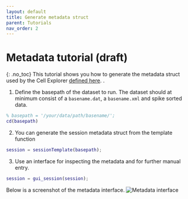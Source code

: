 ```yaml
---
layout: default
title: Generate metadata struct
parent: Tutorials
nav_order: 2
---
```

# Metadata tutorial (draft)
{: .no_toc}
This tutorial shows you how to generate the metadata struct used by the Cell Explorer [defined here](https://petersenpeter.github.io/Cell-Explorer/pipeline/data-structure-and-format/#session-metadata). .

1. Define the basepath of the dataset to run. The dataset should at minimum consist of a `basename.dat`, a `basename.xml` and spike sorted data.
```m
% basepath = '/your/data/path/basename/';
cd(basepath)
```

2. You can generate the session metadata struct from the template function
```m
session = sessionTemplate(basepath);
```

3. Use an interface for inspecting the metadata and for further manual entry.
```m
session = gui_session(session);
```
Below is a screenshot of the metadata interface.
![Metadata interface](https://buzsakilab.com/wp/wp-content/uploads/2019/11/Cell-Explorer-gui_session-general.png)
